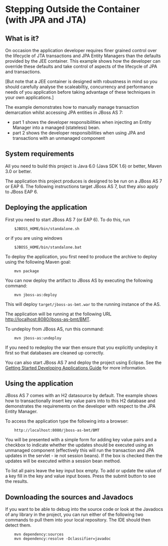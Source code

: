 Stepping Outside the Container (with JPA and JTA)
=================================================

What is it?
-----------

On occasion the application developer requires finer grained control over the lifecycle of 
JTA transactions and JPA Entity Managers than the defaults provided by the JEE container.
This example shows how the developer can override these defaults and take control of aspects
of the lifecycle of JPA and transactions.

[But note that a JEE container is designed with robustness in mind so you should
carefully analyse the scaleabiltiy, concurrency and performance needs of you application
before taking advantage of these techniques in your own applications.]

The example demonstrates how to manually manage transaction demarcation whilst accessing
JPA entities in JBoss AS 7:

* part 1 shows the developer responsibilities when injecting an Entity Manager into a managed
(stateless) bean.
* part 2 shows the developer responsibilities when using JPA and transactions with an unmanaged
component

System requirements
-------------------

All you need to build this project is Java 6.0 (Java SDK 1.6) or better, Maven 3.0 or better.

The application this project produces is designed to be run on a JBoss AS 7 or EAP 6. 
The following instructions target JBoss AS 7, but they also apply to JBoss EAP 6.
 
Deploying the application
-------------------------

First you need to start JBoss AS 7 (or EAP 6). To do this, run

		$JBOSS_HOME/bin/standalone.sh

or if you are using windows

		$JBOSS_HOME/bin/standalone.bat

To deploy the application, you first need to produce the archive to deploy using
the following Maven goal:

		mvn package

You can now deploy the artifact to JBoss AS by executing the following command:

		mvn jboss-as:deploy

This will deploy `target/jboss-as-bmt.war` to the running instance of the AS.

The application will be running at the following URL <http://localhost:8080/jboss-as-bmt/BMT>.

To undeploy from JBoss AS, run this command:

		mvn jboss-as:undeploy

If you need to redeploy the war then ensure that you explicitly undeploy it first so that databases
are cleaned up correctly.

You can also start JBoss AS 7 and deploy the project using Eclipse. See the 
<a href="https://docs.jboss.org/author/display/AS71/Getting+Started+Developing+Applications+Guide" title="Getting Started Developing Applications Guide">Getting Started Developing Applications Guide</a> 
for more information.

Using the application
---------------------

JBoss AS 7 comes with an H2 datasource by default. The example shows how to transactionally
insert key value pairs into to this H2 database and demonstrates the requirements on the
developer with respect to the JPA Entity Manager.

To access the application type the following into a browser:

		http://localhost:8080/jboss-as-bmt/BMT

You will be presented with a simple form for adding key value pairs and a checkbox to indicate
whether the updates should be executed using an unmanaged component (effectively this will run the transaction
and JPA updates in the servlet - ie not session beans). If the box is checked then the updates will be
executed within a session bean method.

To list all pairs leave the key input box empty. To add or update the value of a key fill in
the key and value input boxes. Press the submit button to see the results.

Downloading the sources and Javadocs
------------------------------------

If you want to be able to debug into the source code or look at the Javadocs
of any library in the project, you can run either of the following two
commands to pull them into your local repository. The IDE should then detect
them.

		mvn dependency:sources
		mvn dependency:resolve -Dclassifier=javadoc

